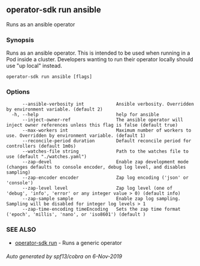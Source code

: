 ## operator-sdk run ansible

Runs as an ansible operator

### Synopsis

Runs as an ansible operator. This is intended to be used when running
in a Pod inside a cluster. Developers wanting to run their operator locally
should use "up local" instead.

```
operator-sdk run ansible [flags]
```

### Options

```
      --ansible-verbosity int            Ansible verbosity. Overridden by environment variable. (default 2)
  -h, --help                             help for ansible
      --inject-owner-ref                 The ansible operator will inject owner references unless this flag is false (default true)
      --max-workers int                  Maximum number of workers to use. Overridden by environment variable. (default 1)
      --reconcile-period duration        Default reconcile period for controllers (default 1m0s)
      --watches-file string              Path to the watches file to use (default "./watches.yaml")
      --zap-devel                        Enable zap development mode (changes defaults to console encoder, debug log level, and disables sampling)
      --zap-encoder encoder              Zap log encoding ('json' or 'console')
      --zap-level level                  Zap log level (one of 'debug', 'info', 'error' or any integer value > 0) (default info)
      --zap-sample sample                Enable zap log sampling. Sampling will be disabled for integer log levels > 1
      --zap-time-encoding timeEncoding   Sets the zap time format ('epoch', 'millis', 'nano', or 'iso8601') (default )
```

### SEE ALSO

* [operator-sdk run](operator-sdk_run.md)	 - Runs a generic operator

###### Auto generated by spf13/cobra on 6-Nov-2019

